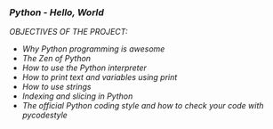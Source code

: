 ### *Python - Hello, World*

*OBJECTIVES OF THE PROJECT:*

- _Why Python programming is awesome_
- _The Zen of Python_
- _How to use the Python interpreter_
- _How to print text and variables using print_
- _How to use strings_
- _Indexing and slicing in Python_
- _The official Python coding style and how to check your code with pycodestyle_

